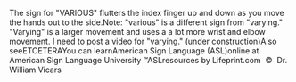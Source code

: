 The sign for "VARIOUS" flutters the index finger up and down as you 
			move the hands out to the side.Note: "various" is a different sign from "varying." "Varying" is a 
			larger movement and uses a a lot more wrist and elbow movement. I 
			need to post a video for "varying." (under construction)Also seeETCETERAYou can learnAmerican Sign Language (ASL)online at American Sign Language University ™ASLresources by Lifeprint.com  ©  Dr. William Vicars